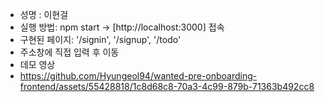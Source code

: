 * 성명 : 이현걸
* 실행 방법: npm start -> [http://localhost:3000] 접속
* 구현된 페이지: '/signin', '/signup', '/todo'
* 주소창에 직접 입력 후 이동
* 데모 영상
* https://github.com/Hyungeol94/wanted-pre-onboarding-frontend/assets/55428818/1c8d68c8-70a3-4c99-879b-71363b492cc8


